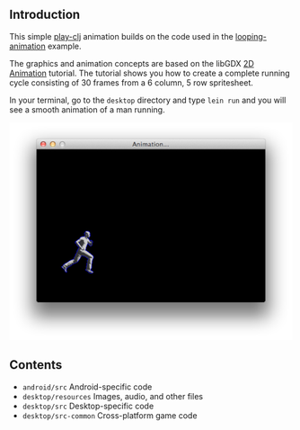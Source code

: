 ## Introduction

This simple [play-clj](https://github.com/oakes/play-clj) animation builds on the code used in the [looping-animation](https://github.com/waynedyck/play-clj-experiments/tree/master/looping-animation) example.

The graphics and animation concepts are based on the libGDX [2D Animation](https://github.com/libgdx/libgdx/wiki/2D-Animation) tutorial. The tutorial shows you how to create a complete running cycle consisting of 30 frames from a 6 column, 5 row spritesheet.

In your terminal, go to the `desktop` directory and type `lein run` and you will see a smooth animation of a man running.

![Running man animation](https://github.com/waynedyck/play-clj-experiments/blob/master/looping-animation-2/desktop/resources/sprite-animation3.png)

## Contents

* `android/src` Android-specific code
* `desktop/resources` Images, audio, and other files
* `desktop/src` Desktop-specific code
* `desktop/src-common` Cross-platform game code
